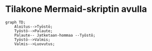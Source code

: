 # Tilakone Mermaid-skriptin avulla


```mermaid
graph TD;
    Aloitus-->Työstö;
    Työstö-->Palaute;
    Palaute-- Jatketaan-hommaa --Työstö;
    Työstö-->Valmis;
    Valmis-->Luovutus;
    
```
